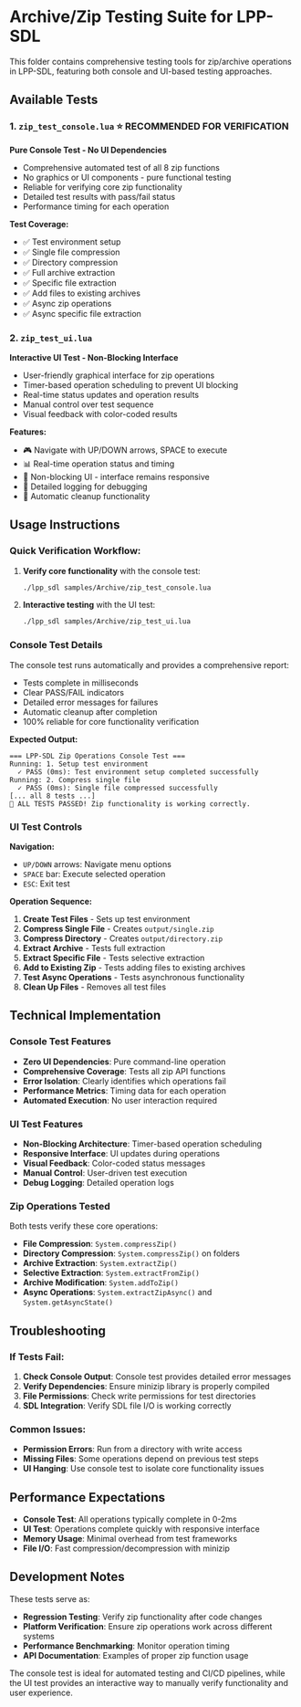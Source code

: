 # Archive/Zip Testing Suite for LPP-SDL

This folder contains comprehensive testing tools for zip/archive operations in LPP-SDL, featuring both console and UI-based testing approaches.

## Available Tests

### 1. `zip_test_console.lua` ⭐ **RECOMMENDED FOR VERIFICATION**
**Pure Console Test - No UI Dependencies**

- Comprehensive automated test of all 8 zip functions
- No graphics or UI components - pure functional testing
- Reliable for verifying core zip functionality
- Detailed test results with pass/fail status
- Performance timing for each operation

**Test Coverage:**
- ✅ Test environment setup
- ✅ Single file compression  
- ✅ Directory compression
- ✅ Full archive extraction
- ✅ Specific file extraction
- ✅ Add files to existing archives
- ✅ Async zip operations
- ✅ Async specific file extraction

### 2. `zip_test_ui.lua`
**Interactive UI Test - Non-Blocking Interface**

- User-friendly graphical interface for zip operations
- Timer-based operation scheduling to prevent UI blocking
- Real-time status updates and operation results
- Manual control over test sequence
- Visual feedback with color-coded results

**Features:**
- 🎮 Navigate with UP/DOWN arrows, SPACE to execute
- 📊 Real-time operation status and timing
- 🚫 Non-blocking UI - interface remains responsive
- 📝 Detailed logging for debugging
- 🧹 Automatic cleanup functionality

## Usage Instructions

### Quick Verification Workflow:

1. **Verify core functionality** with the console test:
   ```bash
   ./lpp_sdl samples/Archive/zip_test_console.lua
   ```

2. **Interactive testing** with the UI test:
   ```bash
   ./lpp_sdl samples/Archive/zip_test_ui.lua
   ```

### Console Test Details

The console test runs automatically and provides a comprehensive report:
- Tests complete in milliseconds
- Clear PASS/FAIL indicators  
- Detailed error messages for failures
- Automatic cleanup after completion
- 100% reliable for core functionality verification

**Expected Output:**
```
=== LPP-SDL Zip Operations Console Test ===
Running: 1. Setup test environment
  ✓ PASS (0ms): Test environment setup completed successfully
Running: 2. Compress single file  
  ✓ PASS (0ms): Single file compressed successfully
[... all 8 tests ...]
🎉 ALL TESTS PASSED! Zip functionality is working correctly.
```

### UI Test Controls

**Navigation:**
- `UP/DOWN` arrows: Navigate menu options
- `SPACE` bar: Execute selected operation  
- `ESC`: Exit test

**Operation Sequence:**
1. **Create Test Files** - Sets up test environment
2. **Compress Single File** - Creates `output/single.zip`
3. **Compress Directory** - Creates `output/directory.zip`
4. **Extract Archive** - Tests full extraction
5. **Extract Specific File** - Tests selective extraction
6. **Add to Existing Zip** - Tests adding files to existing archives
7. **Test Async Operations** - Tests asynchronous functionality
8. **Clean Up Files** - Removes all test files

## Technical Implementation

### Console Test Features
- **Zero UI Dependencies**: Pure command-line operation
- **Comprehensive Coverage**: Tests all zip API functions
- **Error Isolation**: Clearly identifies which operations fail
- **Performance Metrics**: Timing data for each operation
- **Automated Execution**: No user interaction required

### UI Test Features  
- **Non-Blocking Architecture**: Timer-based operation scheduling
- **Responsive Interface**: UI updates during operations
- **Visual Feedback**: Color-coded status messages
- **Manual Control**: User-driven test execution
- **Debug Logging**: Detailed operation logs

### Zip Operations Tested
Both tests verify these core operations:
- **File Compression**: `System.compressZip()`
- **Directory Compression**: `System.compressZip()` on folders
- **Archive Extraction**: `System.extractZip()`
- **Selective Extraction**: `System.extractFromZip()`
- **Archive Modification**: `System.addToZip()`
- **Async Operations**: `System.extractZipAsync()` and `System.getAsyncState()`

## Troubleshooting

### If Tests Fail:

1. **Check Console Output**: Console test provides detailed error messages
2. **Verify Dependencies**: Ensure minizip library is properly compiled
3. **File Permissions**: Check write permissions for test directories
4. **SDL Integration**: Verify SDL file I/O is working correctly

### Common Issues:

- **Permission Errors**: Run from a directory with write access
- **Missing Files**: Some operations depend on previous test steps
- **UI Hanging**: Use console test to isolate core functionality issues

## Performance Expectations

- **Console Test**: All operations typically complete in 0-2ms
- **UI Test**: Operations complete quickly with responsive interface
- **Memory Usage**: Minimal overhead from test frameworks
- **File I/O**: Fast compression/decompression with minizip

## Development Notes

These tests serve as:
- **Regression Testing**: Verify zip functionality after code changes
- **Platform Verification**: Ensure zip operations work across different systems  
- **Performance Benchmarking**: Monitor operation timing
- **API Documentation**: Examples of proper zip function usage

The console test is ideal for automated testing and CI/CD pipelines, while the UI test provides an interactive way to manually verify functionality and user experience.